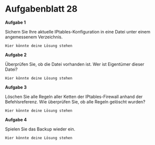 # Aufgabenblatt 28

**Aufgabe 1**

Sichern Sie Ihre aktuelle IPtables-Konfiguration in eine Datei unter einem angemessenem Verzeichnis.

`Hier könnte deine Lösung stehen`

**Aufgabe 2**

Überprüfen Sie, ob die Datei vorhanden ist. Wer ist Eigentümer dieser Datei?

`Hier könnte deine Lösung stehen`


**Aufgabe 3**

Löschen Sie alle Regeln aller Ketten der IPtables-Firewall anhand der Befehlsreferenz. Wie überprüfen Sie, ob alle Regeln gelöscht wurden?

`Hier könnte deine Lösung stehen`


**Aufgabe 4**

Spielen Sie das Backup wieder ein. 

`Hier könnte deine Lösung stehen`
